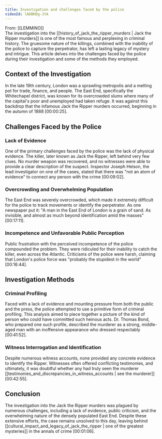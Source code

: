```yaml
---
title: Investigation and challenges faced by the police
videoId: lADBHDg-JtA
---
```


From: [[LEMMiNO]] <br/> 
The investigation into the [[history_of_jack_the_ripper_murders | Jack the Ripper murders]] is one of the most famous and perplexing in criminal history. The gruesome nature of the killings, combined with the inability of the police to capture the perpetrator, has left a lasting legacy of mystery and intrigue. This article delves into the challenges faced by the police during their investigation and some of the methods they employed.

## Context of the Investigation

In the late 19th century, London was a sprawling metropolis and a melting pot for trade, finance, and people. The East End, specifically the Whitechapel district, was known for its overcrowded slums where many of the capital's poor and unemployed had taken refuge. It was against this backdrop that the infamous Jack the Ripper murders occurred, beginning in the autumn of 1888 <a class="yt-timestamp" data-t="00:00:25">[00:00:25]</a>.

## Challenges Faced by the Police

### Lack of Evidence

One of the primary challenges faced by the police was the lack of physical evidence. The killer, later known as Jack the Ripper, left behind very few clues. No murder weapon was recovered, and no witnesses were able to provide a clear description of the suspect. Inspector Joseph Helson, the lead investigator on one of the cases, stated that there was "not an atom of evidence" to connect any person with the crime <a class="yt-timestamp" data-t="00:09:02">[00:09:02]</a>.

### Overcrowding and Overwhelming Population

The East End was severely overcrowded, which made it extremely difficult for the police to track movements or identify the perpetrator. As one newspaper put it: "A man in the East End of London is a grain of sand. As invisible, and almost as much beyond identification amid the masses" <a class="yt-timestamp" data-t="00:17:11">[00:17:11]</a>.

### Incompetence and Unfavorable Public Perception

Public frustration with the perceived incompetence of the police compounded the problem. They were ridiculed for their inability to catch the killer, even across the Atlantic. Criticisms of the police were harsh, claiming that London's police force was "probably the stupidest in the world" <a class="yt-timestamp" data-t="00:16:44">[00:16:44]</a>.

## Investigation Methods

### Criminal Profiling

Faced with a lack of evidence and mounting pressure from both the public and the press, the police attempted to use a primitive form of criminal profiling. This analysis aimed to piece together a picture of the kind of person who could have committed such heinous acts. Dr. Thomas Bond, who prepared one such profile, described the murderer as a strong, middle-aged man with an inoffensive appearance who dressed respectably <a class="yt-timestamp" data-t="00:41:52">[00:41:52]</a>.

### Witness Interrogation and Identification

Despite numerous witness accounts, none provided any concrete evidence to identify the Ripper. Witnesses often offered conflicting testimonies, and ultimately, it was doubtful whether any had truly seen the murderer [[testimonies_and_discrepancies_in_witness_accounts | see the murderer]] <a class="yt-timestamp" data-t="00:42:55">[00:42:55]</a>.

## Conclusion

The investigation into the Jack the Ripper murders was plagued by numerous challenges, including a lack of evidence, public criticism, and the overwhelming nature of the densely populated East End. Despite these extensive efforts, the case remains unsolved to this day, leaving behind [[cultural_impact_and_legacy_of_jack_the_ripper | one of the greatest mysteries]] in the annals of crime <a class="yt-timestamp" data-t="00:01:06">[00:01:06]</a>.
